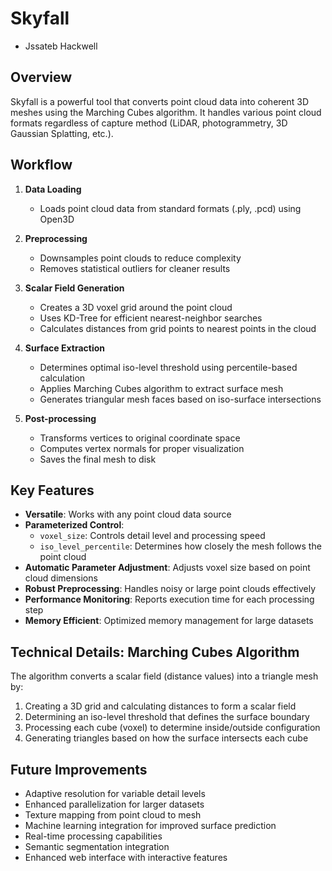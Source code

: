 # Skyfall

* Jssateb Hackwell

## Overview

Skyfall is a powerful tool that converts point cloud data into coherent 3D meshes using the Marching Cubes algorithm. It handles various point cloud formats regardless of capture method (LiDAR, photogrammetry, 3D Gaussian Splatting, etc.).

## Workflow

1. **Data Loading**
   - Loads point cloud data from standard formats (.ply, .pcd) using Open3D

2. **Preprocessing**
   - Downsamples point clouds to reduce complexity
   - Removes statistical outliers for cleaner results

3. **Scalar Field Generation**
   - Creates a 3D voxel grid around the point cloud
   - Uses KD-Tree for efficient nearest-neighbor searches
   - Calculates distances from grid points to nearest points in the cloud

4. **Surface Extraction**
   - Determines optimal iso-level threshold using percentile-based calculation
   - Applies Marching Cubes algorithm to extract surface mesh
   - Generates triangular mesh faces based on iso-surface intersections

5. **Post-processing**
   - Transforms vertices to original coordinate space
   - Computes vertex normals for proper visualization
   - Saves the final mesh to disk

## Key Features

- **Versatile**: Works with any point cloud data source
- **Parameterized Control**:
  - `voxel_size`: Controls detail level and processing speed
  - `iso_level_percentile`: Determines how closely the mesh follows the point cloud
- **Automatic Parameter Adjustment**: Adjusts voxel size based on point cloud dimensions
- **Robust Preprocessing**: Handles noisy or large point clouds effectively
- **Performance Monitoring**: Reports execution time for each processing step
- **Memory Efficient**: Optimized memory management for large datasets

## Technical Details: Marching Cubes Algorithm

The algorithm converts a scalar field (distance values) into a triangle mesh by:

1. Creating a 3D grid and calculating distances to form a scalar field
2. Determining an iso-level threshold that defines the surface boundary
3. Processing each cube (voxel) to determine inside/outside configuration
4. Generating triangles based on how the surface intersects each cube

## Future Improvements

- Adaptive resolution for variable detail levels
- Enhanced parallelization for larger datasets
- Texture mapping from point cloud to mesh
- Machine learning integration for improved surface prediction
- Real-time processing capabilities
- Semantic segmentation integration
- Enhanced web interface with interactive features
